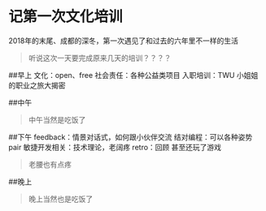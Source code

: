 # 记第一次文化培训

2018年的末尾、成都的深冬，第一次遇见了和过去的六年里不一样的生活
>听说这次一天要完成原来几天的培训？？？？



##早上
文化：open、free
社会责任：各种公益类项目
入职培训：TWU
小姐姐的职业之旅大揭密

##中午
>中午当然是吃饭了

##下午
feedback：情景对话式，如何跟小伙伴交流
结对编程：可以各种姿势 pair
敏捷开发相关：技术理论，老阔疼
retro：回顾
甚至还玩了游戏
>老腰也有点疼

##晚上
>晚上当然也是吃饭了
